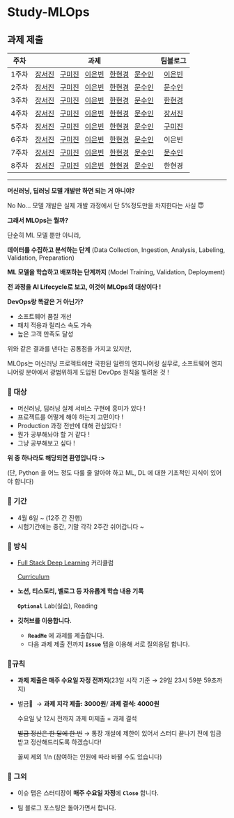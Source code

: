 # Study-MLOps

## 과제 제출
|주차|과제|팀블로그|
|:---:|---|:---:|
|1주차|[장서진](https://sulky-waltz-11f.notion.site/Fundamentals-c8b16a51a73346ae8e844aab9bdfb160) &nbsp; [구미진]() &nbsp; [이은빈](https://github.com/binable43/Study-MLOps/blob/main/Week1/Week%201%20:%20Fundamentals.md) &nbsp; [한현경](https://velog.io/@shining_arrow/1.-Deep-Learning-Fundamentals) &nbsp; [문수인](https://github.com/m0oon0/ML/blob/main/MLops/1%20:%20DL%20Fundamentals.md)|[이은빈](https://gdscewha.tistory.com/entry/1%EC%A3%BC%EC%B0%A8-Fundamentals)|
|2주차|[장서진](https://sulky-waltz-11f.notion.site/CNNs-ce8c018811304682b343039d61bc2387) &nbsp; [구미진]() &nbsp; [이은빈](https://github.com/binable43/Study-MLOps/blob/main/Week2/Week%202A%20:%20CNNs.md) &nbsp; [한현경](https://velog.io/@shining_arrow/2B.-Computer-Vision) &nbsp; [문수인](https://github.com/m0oon0/ML/blob/main/MLops/2%20:%20Computer%20Vision.md)|[문수인](https://gdscewha.tistory.com/entry/2%EC%A3%BC%EC%B0%A8-CNNs)|
|3주차|[장서진](https://sulky-waltz-11f.notion.site/RNNs-2ad8537ca7ca48a18d125e6873cc7728) &nbsp; [구미진](https://github.com/mijinkoo/Study-MLOps/blob/main/Lecture03_RNN.md) &nbsp; [이은빈](https://github.com/binable43/Study-MLOps/blob/main/Week3/Week%203%20:%20RNNs.md) &nbsp; [한현경](https://velog.io/@shining_arrow/3.-RNNs) &nbsp; [문수인](https://github.com/m0oon0/ML/blob/main/MLops/3%20:%20RNNs.md)|[한현경](https://gdscewha.tistory.com/127)|
|4주차|[장서진](https://sulky-waltz-11f.notion.site/Transformers-0b570a89591e416f856fc47b23f9f640) &nbsp; [구미진](https://github.com/mijinkoo/Study-MLOps/blob/main/Lecture04_TransferLearning_Transformer.md) &nbsp; [이은빈](https://github.com/binable43/Study-MLOps/blob/main/Week4/Week%204%20:%20Transfer%20Learning%20and%20Transformers.md) &nbsp; [한현경](https://velog.io/@shining_arrow/4.Transformers) &nbsp; [문수인]()|[장서진](https://gdscewha.tistory.com/entry/4%EC%A3%BC%EC%B0%A8-Transformers)|
|5주차|[장서진](https://sulky-waltz-11f.notion.site/ML-Projects-110276e361a64153804005d5f62d22a4) &nbsp; [구미진](https://maktubi.tistory.com/231?category=556331) &nbsp; [이은빈](https://github.com/binable43/Study-MLOps/blob/main/Week5/Week%205%20:%20ML%20Project.md) &nbsp; [한현경]() &nbsp; [문수인](https://github.com/m0oon0/ML/blob/main/MLops/5%20:%20ML%20Projects.md)|[구미진](https://gdscewha.tistory.com/entry/5%EC%A3%BC%EC%B0%A8-ML-Projects)|
|6주차|[장서진](https://sulky-waltz-11f.notion.site/Infra-Tooling-b342d1faa1b741c8a85ed8bd76421c52) &nbsp; [구미진]() &nbsp; [이은빈]() &nbsp; [한현경](https://velog.io/@shining_arrow/6.-MLOps-Infrastructure-Tooling) &nbsp; [문수인]()|이은빈|
|7주차|[장서진](https://sulky-waltz-11f.notion.site/Troubleshooting-771bb71a1fb847e892ef1000c48d7c76) &nbsp; [구미진]() &nbsp; [이은빈]() &nbsp; [한현경]() &nbsp; [문수인](https://github.com/m0oon0/ML/blob/main/MLops/Troubleshooting.md)|[문수인](https://gdscewha.tistory.com/entry/7%EC%A3%BC%EC%B0%A8-Troubleshooting)|
|8주차|[장서진]() &nbsp; [구미진]() &nbsp; [이은빈]() &nbsp; [한현경]() &nbsp; [문수인]()|한현경|


<!-- ()안에 과제 기록한 곳 링크 넣으시면 됩니다! -->

---
**머신러닝, 딥러닝 모델 개발만 하면 되는 거 아니야?**

No No... 모델 개발은 실제 개발 과정에서 단 5%정도만을 차지한다는 사실 😇 

**그래서 MLOps는 뭘까?**

단순히 ML 모델 뿐만 아니라, 

**데이터를 수집하고 분석하는 단계** 
(Data Collection, Ingestion, Analysis, Labeling, Validation, Preparation)

**ML 모델을 학습하고 배포하는 단계까지**
(Model Training, Validation, Deployment)

**전 과정을 AI Lifecycle로 보고, 이것이 MLOps의 대상이다 !**

**DevOps랑 똑같은 거 아닌가?**

- 소프트웨어 품질 개선
- 패치 적용과 릴리스 속도 가속
- 높은 고객 만족도 달성

위와 같은 결과를 낸다는 공통점을 가지고 있지만, 

MLOps는 머신러닝 프로젝트에만 국한된 일련의 엔지니어링 실무로, 
소프트웨어 엔지니어링 분야에서 광범위하게 도입된 DevOps 원칙을 빌려온 것 !

### 🧐 대상

- 머신러닝, 딥러닝 실제 서비스 구현에 흥미가 있다 !
- 프로젝트를 어떻게 해야 하는지 고민이다 !
- Production 과정 전반에 대해 관심있다 !
- 뭔가 공부해놔야 할 거 같다 !
- 그냥 공부해보고 싶다 !

**위 중 하나라도 해당되면 환영입니다 :>**

(단, Python 을 어느 정도 다룰 줄 알아야 하고 ML, DL 에 대한 기초적인 지식이 있어야 합니다)

### 📆 기간

- 4월 6일 ~ (12주 간 진행)
- 시험기간에는 중간, 기말 각각 2주간 쉬어갑니다 ~

### 🔖 방식

- [Full Stack Deep Learning](https://fullstackdeeplearning.com/spring2021/) 커리큘럼
    
    [Curriculum](https://www.notion.so/ecfe787911214109a8039fc61f264edd)
    
- **노션, 티스토리, 벨로그 등 자유롭게 학습 내용 기록**
    
    **`Optional`** Lab(실습), Reading
    
- **깃허브를 이용합니다.**
    - **`ReadMe`** 에 과제를 제출합니다.
    - 다음 과제 제출 전까지 **`Issue`** 탭을 이용해 서로 질의응답 합니다.

### 📍규칙

- **과제 제출은 매주 수요일 자정 전까지**(23일 시작 기준 → 29일 23시 59분 59초까지)
    
    
- 벌금💸   → **과제** **지각 제출: 3000원**/ **과제 결석: 4000원**
    
    수요일 낮 12시 전까지 과제 미제출 = 과제 결석
    
    ~~벌금 정산은 한 달에 한 번~~ → 통장 개설에 제한이 있어서 스터디 끝나기 전에 입금 받고 정산해드리도록 하겠습니다!
    
    꼴찌 제외 1/n  (참여하는 인원에 따라 바뀔 수도 있습니다)
    

### 👀 그외

- 이슈 탭은 스터디장이 **매주 수요일 자정**에 **`Close`** 합니다.

- 팀 블로그 포스팅은 돌아가면서 합니다.

